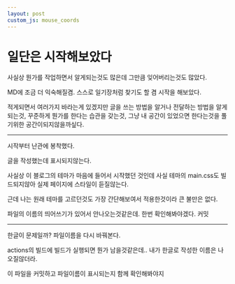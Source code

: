 ```yaml
---
layout: post
custom_js: mouse_coords
---
```


# 일단은 시작해보았다

사실상 뭔가를 작업하면서 알게되는것도 많은데 그만큼 잊어버리는것도 많았다.

MD에 조금 더 익숙해질겸. 스스로 일기장처럼 찾기도 할 겸 시작을 해보았다.

적게되면서 여러가지 바라는게 있겠지만 글을 쓰는 방법을 알거나 전달하는 방법을 알게되는것, 꾸준하게 뭔가를 한다는 습관을 갖는것, 그냥 내 공간이 있었으면 한다는것을 풀기위한 공간이되지않을까싶다.

---

시작부터 난관에 봉착했다.

글을 작성했는데 표시되지않는다.

사실상 이 블로그의 테마가 마음에 들어서 시작했던 것인데 사실 테마의 main.css도 빌드되지않아 실제 페이지에 스타일이 듣질않는다.

근데 나는 원래 테마를 고르던것도 가장 간단해보여서 적용한것이라 큰 불만은 없다.

파일의 이름의 띄어쓰기가 있어서 안나오는것같은데. 한번 확인해봐야겠다. 커밋

---

한글이 문제일까? 파일이름을 다시 바꿔본다.

actions의 빌드에 빌드가 실행되면 뭔가 남을것같은데.. 내가 한글로 작성한 이름은 나오질않더라.

이 파일을 커밋하고 파일이름이 표시되는지 함께 확인해봐야지

